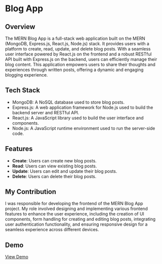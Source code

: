 # Blog App

## Overview

The MERN Blog App is a full-stack web application built on the MERN (MongoDB, Express.js, React.js, Node.js) stack. It provides users with a platform to create, read, update, and delete blog posts. With a seamless user interface powered by React.js on the frontend and a robust RESTful API built with Express.js on the backend, users can efficiently manage their blog content. This application empowers users to share their thoughts and experiences through written posts, offering a dynamic and engaging blogging experience.

## Tech Stack

- MongoDB: A NoSQL database used to store blog posts.
- Express.js: A web application framework for Node.js used to build the backend server and RESTful API.
- React.js: A JavaScript library used to build the user interface and components.
- Node.js: A JavaScript runtime environment used to run the server-side code.

## Features

- **Create**: Users can create new blog posts.
- **Read**: Users can view existing blog posts.
- **Update**: Users can edit and update their blog posts.
- **Delete**: Users can delete their blog posts.

## My Contribution

I was responsible for developing the frontend of the MERN Blog App project. My role involved designing and implementing various frontend features to enhance the user experience, including the creation of UI components, form handling for creating and editing blog posts, integrating user authentication functionality, and ensuring responsive design for a seamless experience across different devices.

## Demo

[View Demo](https://blog-client-blog-ui.vercel.app/)
